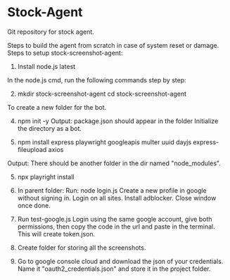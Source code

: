 # Stock-Agent
Git repository for stock agent.

Steps to build the agent from scratch in case of system reset or damage.
Steps to setup stock-screenshot-agent:

1. Install node.js latest

In the node.js cmd, run the following commands step by step:

2. mkdir stock-screenshot-agent
   cd stock-screenshot-agent
   
To create a new folder for the bot.

4. npm init -y
Output: package.json should appear in the folder
Initialize the directory as a bot.

6. npm install express playwright googleapis multer uuid dayjs express-fileupload axios

Output: There should be another folder in the dir named "node_modules".

5. npx playright install

6. In parent folder:
Run: node login.js
Create a new profile in google without signing in.
Login on all sites. Install adblocker. Close window once done.

8. Run test-google.js
Login using the same google account, give both permissions, then copy the code in the url and paste in the terminal. This will create token.json.

10. Create folder for storing all the screenshots.

11. Go to google console cloud and download the json of your credentials. Name it "oauth2_credentials.json" and store it in the project folder. 
